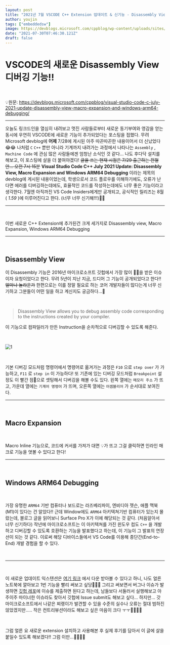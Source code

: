 ```yaml
---
layout: post
title: "2021년 7월 VSCODE C++ Extension 업데이트 & 신기능 - Disassembly View, Macro Expansion, Windows ARM64 Debugging"
author: youjin
tags: ["embeddedsw"]
image: https://devblogs.microsoft.com/cppblog/wp-content/uploads/sites/9/2021/07/disassembly-side-by-side-1.png
date: "2021-07-30T07:46:30.121Z"
draft: false
---
```

# VSCODE의 새로운 Disassembly View 디버깅 기능!!

<br>

💡원문: https://devblogs.microsoft.com/cppblog/visual-studio-code-c-july-2021-update-disassembly-view-macro-expansion-and-windows-arm64-debugging/

---

오늘도 링크드인을 열심히 내려보고 멋진 사람들로부터 새로운 동기부여와 영감을 얻는 동시에 우연히 VSCODE에 새로운 기능이 추가되었다는 포스팅을 접했다.
무려 Microsoft devblog에 **어제** 7/28에 게시된 아주 따끈따끈한 내용이어서 더 신났었다😂😂 나처럼 `C` `C++` 뿐만 아니라 기계까지 내려가는 과정에서 나타나는 `Assembly` , `Machine Code` 에 관심 많은 사람들에겐 엄청난 소식인 것 같다... 나도 후다닥 설치를 해보고, 이 포스팅에 살을 더 붙여야겠다! ~~글을 쓰는 현재 시점은 7/29 출근하는 전철 안... 오전 7시 15분~~
**Visual Studio Code C++ July 2021 Update: Disassembly View, Macro Expansion and Windows ARM64 Debugging** 이라는 제목의 devblog에 게시된 내용이었는데, 학생으로서 코드 플로우를 이해하기에도, 오류가 난다면 에러를 디버깅하는데에도, 효율적인 코드를 작성하는데에도 너무 좋은 기능이라고 생각한다.
7월엔 아직까진 VS Code Insiders에게만 공개되고, 공식적인 릴리즈는 8월( *1.59* )에 이루어진다고 한다. (너무 너무 신기해!!!)🥳🥳

---

<br>

이번 새로운 C++ Extension에 추가된건 크게 세가지로 Disassembly view, Macro Expansion, Windows ARM64 Debugging

---

<br>

## Disassembly View

이 Disassembly 기능은 2016년 마이크로소프트 깃헙에서 가장 많이 👍🏼을 받은 이슈이자 요청이었다고 한다. 무려 5년이 지난 지금, 드디어 그 기능이 공개되었다고 한다!! ~~얼마나 놀라운가~~
한편으로는 이를 정말 필요로 하는 코어 개발자들이 많다는게 너무 신기하고 그분들이 어떤 일을 하고 계신지도 궁금하다...🥲

<br>

> Disassembly View allows you to debug assembly code corresponding to the instructions created by your compiler. 

이 기능으로 컴파일러가 만든 Instruction을 순차적으로 디버깅할 수 있도록 해준다.

<br>

![1](https://devblogs.microsoft.com/cppblog/wp-content/uploads/sites/9/2021/07/disassembly-side-by-side-1.png)

<br>

기본 디버깅 모드처럼 명령어에서 명령어로 옮겨가는 과정은 `F10` 으로 `step over` 가 가능하고, `F11` 로 `step in` 이 가능하다!
또 기존에 있는 디버깅 모드처럼 `Breakpoint` 설정도 이 빨간 점🔴으로 셋팅해서 디버깅을 해볼 수도 있다.
왼쪽 열에는 `메모리 주소` 가 뜨고, 가운데 열에는 `기계어 명령어` 가 뜨며, 오른쪽 열에는 `어셈블리어` 가 순서대로 보여진다.

---

<br>

## Macro Expansion

<br>

Macro Inline 기능으로, 코드에 커서를 가져가 대면 💡가 뜨고 그걸 클릭하면 인라인 매크로 기능을 엿볼 수 있다고 한다!

---

<br>

## Windows ARM64 Debugging

<br>

가장 유명한 `ARM64` 기반 컴퓨터나 보드로는 라즈베리파이, 엔비디아 젯슨, 애플 맥북(M1)이 있다는 건 알았다!! 근데 Window에도 `ARM64` 아키텍쳐기반 컴퓨터가 있는지 몰랐는데, 블로그 글을 읽어보니 Surface Pro X가 이에 해당되는 것 같다. (처음알아서 너무 신기하다)
작년에 마이크로소프트는 이 아키텍쳐를 가진 윈도우 컴도 `C++` 을 개발하고 디버깅할 수 있도록 호환하는 기능을 발표했다고 하는데, 이 기능이 그 발표의 연장선이 되는 것 같다.
이로써 해당 디바이스들에서 VS Code를 이용해 종단간(End-to-End) 개발 경험을 할 수 있다.

<br>

---

<br>

이 새로운 업데이트 익스텐션은 [여기 링크](https://marketplace.visualstudio.com/items?itemName=ms-vscode.cpptools) 에서 다운 받아볼 수 있다고 하니, 나도 얼른 노트북에 깔아보고 1번 기능을 빨리 써보고 싶당🥰🥳🥳
그리고 써보면서 버그나 이슈가 발생하면 [깃헙 레포](https://github.com/Microsoft/vscode-cpptools/issues)에 이슈를 제출하면 된다고 하는데, 남들보다 서둘러서 실행해보고 아주이주 마이너한 이슈라도 찾아서 깃헙에 Issue submit도 해보고 싶다... 
하지만... 갓 마이크로소프트에서 나같은 찌랭이가 발견할 수 있을 수준의 실수나 오류는 절대 범하진 않았겠지만..... 작은 컨트리뷰션이라도 해보고 싶은 마음이 크다 ㅜㅜ🙏🏼🙏🏼 

<br>

그럼 얼른 요 새로운 extension 설치하고 사용해본 후 실제 후기를 담아서 이 글에 살을 붙일수 있도록 해보겠다!! 그럼 이만...👋🏻👋🏻

<br><br>
